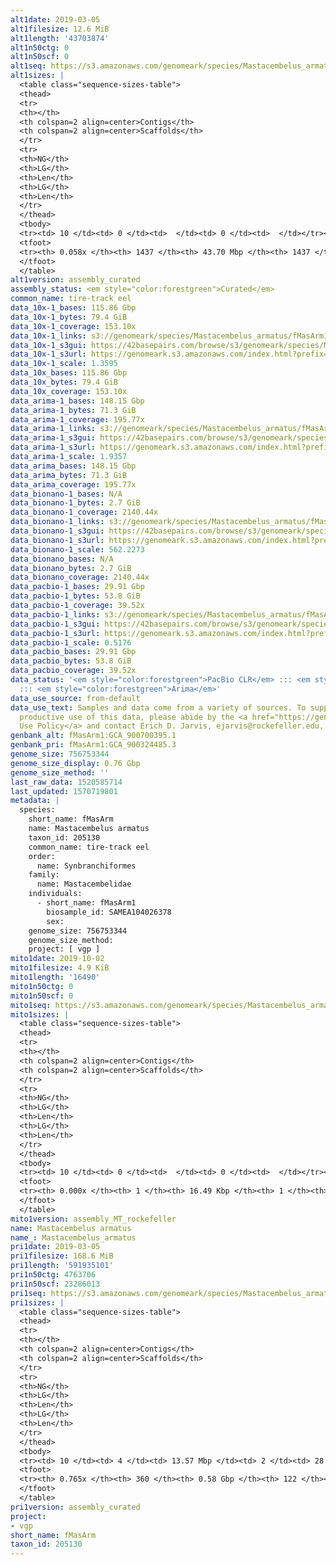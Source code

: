 ```yaml
---
alt1date: 2019-03-05
alt1filesize: 12.6 MiB
alt1length: '43703874'
alt1n50ctg: 0
alt1n50scf: 0
alt1seq: https://s3.amazonaws.com/genomeark/species/Mastacembelus_armatus/fMasArm1/assembly_curated/fMasArm1.alt.cur.20190305.fasta.gz
alt1sizes: |
  <table class="sequence-sizes-table">
  <thead>
  <tr>
  <th></th>
  <th colspan=2 align=center>Contigs</th>
  <th colspan=2 align=center>Scaffolds</th>
  </tr>
  <tr>
  <th>NG</th>
  <th>LG</th>
  <th>Len</th>
  <th>LG</th>
  <th>Len</th>
  </tr>
  </thead>
  <tbody>
  <tr><td> 10 </td><td> 0 </td><td>  </td><td> 0 </td><td>  </td></tr><tr><td> 20 </td><td> 0 </td><td>  </td><td> 0 </td><td>  </td></tr><tr><td> 30 </td><td> 0 </td><td>  </td><td> 0 </td><td>  </td></tr><tr><td> 40 </td><td> 0 </td><td>  </td><td> 0 </td><td>  </td></tr><tr style="background-color:#cccccc;"><td> 50 </td><td> 0 </td><td>  </td><td> 0 </td><td>  </td></tr><tr><td> 60 </td><td> 0 </td><td>  </td><td> 0 </td><td>  </td></tr><tr><td> 70 </td><td> 0 </td><td>  </td><td> 0 </td><td>  </td></tr><tr><td> 80 </td><td> 0 </td><td>  </td><td> 0 </td><td>  </td></tr><tr><td> 90 </td><td> 0 </td><td>  </td><td> 0 </td><td>  </td></tr><tr><td> 100 </td><td> 0 </td><td>  </td><td> 0 </td><td>  </td></tr></tbody>
  <tfoot>
  <tr><th> 0.058x </th><th> 1437 </th><th> 43.70 Mbp </th><th> 1437 </th><th> 43.70 Mbp </th></tr>
  </tfoot>
  </table>
alt1version: assembly_curated
assembly_status: <em style="color:forestgreen">Curated</em>
common_name: tire-track eel
data_10x-1_bases: 115.86 Gbp
data_10x-1_bytes: 79.4 GiB
data_10x-1_coverage: 153.10x
data_10x-1_links: s3://genomeark/species/Mastacembelus_armatus/fMasArm1/genomic_data/10x/<br>
data_10x-1_s3gui: https://42basepairs.com/browse/s3/genomeark/species/Mastacembelus_armatus/fMasArm1/genomic_data/10x/
data_10x-1_s3url: https://genomeark.s3.amazonaws.com/index.html?prefix=species/Mastacembelus_armatus/fMasArm1/genomic_data/10x/
data_10x-1_scale: 1.3595
data_10x_bases: 115.86 Gbp
data_10x_bytes: 79.4 GiB
data_10x_coverage: 153.10x
data_arima-1_bases: 148.15 Gbp
data_arima-1_bytes: 71.3 GiB
data_arima-1_coverage: 195.77x
data_arima-1_links: s3://genomeark/species/Mastacembelus_armatus/fMasArm1/genomic_data/arima/<br>
data_arima-1_s3gui: https://42basepairs.com/browse/s3/genomeark/species/Mastacembelus_armatus/fMasArm1/genomic_data/arima/
data_arima-1_s3url: https://genomeark.s3.amazonaws.com/index.html?prefix=species/Mastacembelus_armatus/fMasArm1/genomic_data/arima/
data_arima-1_scale: 1.9357
data_arima_bases: 148.15 Gbp
data_arima_bytes: 71.3 GiB
data_arima_coverage: 195.77x
data_bionano-1_bases: N/A
data_bionano-1_bytes: 2.7 GiB
data_bionano-1_coverage: 2140.44x
data_bionano-1_links: s3://genomeark/species/Mastacembelus_armatus/fMasArm1/genomic_data/bionano/<br>
data_bionano-1_s3gui: https://42basepairs.com/browse/s3/genomeark/species/Mastacembelus_armatus/fMasArm1/genomic_data/bionano/
data_bionano-1_s3url: https://genomeark.s3.amazonaws.com/index.html?prefix=species/Mastacembelus_armatus/fMasArm1/genomic_data/bionano/
data_bionano-1_scale: 562.2273
data_bionano_bases: N/A
data_bionano_bytes: 2.7 GiB
data_bionano_coverage: 2140.44x
data_pacbio-1_bases: 29.91 Gbp
data_pacbio-1_bytes: 53.8 GiB
data_pacbio-1_coverage: 39.52x
data_pacbio-1_links: s3://genomeark/species/Mastacembelus_armatus/fMasArm1/genomic_data/pacbio/<br>
data_pacbio-1_s3gui: https://42basepairs.com/browse/s3/genomeark/species/Mastacembelus_armatus/fMasArm1/genomic_data/pacbio/
data_pacbio-1_s3url: https://genomeark.s3.amazonaws.com/index.html?prefix=species/Mastacembelus_armatus/fMasArm1/genomic_data/pacbio/
data_pacbio-1_scale: 0.5176
data_pacbio_bases: 29.91 Gbp
data_pacbio_bytes: 53.8 GiB
data_pacbio_coverage: 39.52x
data_status: '<em style="color:forestgreen">PacBio CLR</em> ::: <em style="color:forestgreen">10x</em>
  ::: <em style="color:forestgreen">Arima</em>'
data_use_source: from-default
data_use_text: Samples and data come from a variety of sources. To support fair and
  productive use of this data, please abide by the <a href="https://genome10k.soe.ucsc.edu/data-use-policies/">Data
  Use Policy</a> and contact Erich D. Jarvis, ejarvis@rockefeller.edu, with any questions.
genbank_alt: fMasArm1:GCA_900700395.1
genbank_pri: fMasArm1:GCA_900324485.3
genome_size: 756753344
genome_size_display: 0.76 Gbp
genome_size_method: ''
last_raw_data: 1520585714
last_updated: 1570719801
metadata: |
  species:
    short_name: fMasArm
    name: Mastacembelus armatus
    taxon_id: 205130
    common_name: tire-track eel
    order:
      name: Synbranchiformes
    family:
      name: Mastacembelidae
    individuals:
      - short_name: fMasArm1
        biosample_id: SAMEA104026378
        sex:
    genome_size: 756753344
    genome_size_method:
    project: [ vgp ]
mito1date: 2019-10-02
mito1filesize: 4.9 KiB
mito1length: '16490'
mito1n50ctg: 0
mito1n50scf: 0
mito1seq: https://s3.amazonaws.com/genomeark/species/Mastacembelus_armatus/fMasArm1/assembly_MT_rockefeller/fMasArm1.MT.20191002.fasta.gz
mito1sizes: |
  <table class="sequence-sizes-table">
  <thead>
  <tr>
  <th></th>
  <th colspan=2 align=center>Contigs</th>
  <th colspan=2 align=center>Scaffolds</th>
  </tr>
  <tr>
  <th>NG</th>
  <th>LG</th>
  <th>Len</th>
  <th>LG</th>
  <th>Len</th>
  </tr>
  </thead>
  <tbody>
  <tr><td> 10 </td><td> 0 </td><td>  </td><td> 0 </td><td>  </td></tr><tr><td> 20 </td><td> 0 </td><td>  </td><td> 0 </td><td>  </td></tr><tr><td> 30 </td><td> 0 </td><td>  </td><td> 0 </td><td>  </td></tr><tr><td> 40 </td><td> 0 </td><td>  </td><td> 0 </td><td>  </td></tr><tr style="background-color:#cccccc;"><td> 50 </td><td> 0 </td><td style="background-color:#ff8888;">  </td><td> 0 </td><td style="background-color:#ff8888;">  </td></tr><tr><td> 60 </td><td> 0 </td><td>  </td><td> 0 </td><td>  </td></tr><tr><td> 70 </td><td> 0 </td><td>  </td><td> 0 </td><td>  </td></tr><tr><td> 80 </td><td> 0 </td><td>  </td><td> 0 </td><td>  </td></tr><tr><td> 90 </td><td> 0 </td><td>  </td><td> 0 </td><td>  </td></tr><tr><td> 100 </td><td> 0 </td><td>  </td><td> 0 </td><td>  </td></tr></tbody>
  <tfoot>
  <tr><th> 0.000x </th><th> 1 </th><th> 16.49 Kbp </th><th> 1 </th><th> 16.49 Kbp </th></tr>
  </tfoot>
  </table>
mito1version: assembly_MT_rockefeller
name: Mastacembelus armatus
name_: Mastacembelus_armatus
pri1date: 2019-03-05
pri1filesize: 168.6 MiB
pri1length: '591935101'
pri1n50ctg: 4763706
pri1n50scf: 23286013
pri1seq: https://s3.amazonaws.com/genomeark/species/Mastacembelus_armatus/fMasArm1/assembly_curated/fMasArm1.pri.cur.20190305.fasta.gz
pri1sizes: |
  <table class="sequence-sizes-table">
  <thead>
  <tr>
  <th></th>
  <th colspan=2 align=center>Contigs</th>
  <th colspan=2 align=center>Scaffolds</th>
  </tr>
  <tr>
  <th>NG</th>
  <th>LG</th>
  <th>Len</th>
  <th>LG</th>
  <th>Len</th>
  </tr>
  </thead>
  <tbody>
  <tr><td> 10 </td><td> 4 </td><td> 13.57 Mbp </td><td> 2 </td><td> 28.73 Mbp </td></tr><tr><td> 20 </td><td> 10 </td><td> 10.96 Mbp </td><td> 5 </td><td> 27.50 Mbp </td></tr><tr><td> 30 </td><td> 17 </td><td> 8.70 Mbp </td><td> 8 </td><td> 25.86 Mbp </td></tr><tr><td> 40 </td><td> 27 </td><td> 6.69 Mbp </td><td> 11 </td><td> 24.95 Mbp </td></tr><tr style="background-color:#cccccc;"><td> 50 </td><td> 40 </td><td style="background-color:#88ff88;"> 4.76 Mbp </td><td> 14 </td><td style="background-color:#88ff88;"> 23.29 Mbp </td></tr><tr><td> 60 </td><td> 61 </td><td> 2.31 Mbp </td><td> 17 </td><td> 21.33 Mbp </td></tr><tr><td> 70 </td><td> 111 </td><td> 0.90 Mbp </td><td> 21 </td><td> 19.68 Mbp </td></tr><tr><td> 80 </td><td> 0 </td><td>  </td><td> 0 </td><td>  </td></tr><tr><td> 90 </td><td> 0 </td><td>  </td><td> 0 </td><td>  </td></tr><tr><td> 100 </td><td> 0 </td><td>  </td><td> 0 </td><td>  </td></tr></tbody>
  <tfoot>
  <tr><th> 0.765x </th><th> 360 </th><th> 0.58 Gbp </th><th> 122 </th><th> 0.59 Gbp </th></tr>
  </tfoot>
  </table>
pri1version: assembly_curated
project:
- vgp
short_name: fMasArm
taxon_id: 205130
---
```

